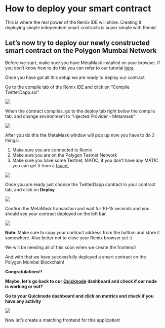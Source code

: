# How to deploy your smart contract

This is where the real power of the Remix IDE will shine. Creating & deploying simple independent smart contracts is super simple with Remix!

## Let’s now try to deploy our newly constructed smart contract on the Polygon Mumbai Network

Before we start, make sure you have MetaMask installed on your browser. If you don’t know how to do this you can refer to our tutorial [here](https://metaschool.so/course/understand-and-setup-metamask-account)

Once you have got all this setup we are ready to deploy our contract

Go to the compile tab of the Remix IDE and click on “Compile TwitterDapp.sol”

![](https://lh5.googleusercontent.com/m0RbmK9a6c1tBbGIcVp0GQ3xkIkCc86LSNEbIpurWKcTiMp_meTmKpNX0BpTzAzTmHuRKtGxkiUnzJk4b7lyJKM69PH4bgEuJT_AajL3XcR3RHWZhq_gihRpIBeb4p4IjnvXKjr2y51zO6WNGWddiKEQCyozqd73xauYuscDMSwyKipo1IFkIZbYoA)

When the contract compiles, go to the deploy tab right below the compile tab, and change environment to “Injected Provider - Metamask”

![](https://lh3.googleusercontent.com/X7Rr9mZQK41bu7moLw44fJiWjPnbS0jDfPPUgbLBiSN87ZMJEnnagb6MrJ4DlvyH5wxRqHLI1B5nvvP3Q7V6xiSUu7RNmugK66BQPvcYR-BSFkoN7jfS9_j_Y_M7lpcYw68k9RpICymad6klyUQ8594Q7r8V3OGJcyd7M2CVeCOZH9iFLvONHCjZSA)

After you do this the MetaMask window will pop up now you have to do 3 things:

1.  Make sure you are connected to Remix
2.  Make sure you are on the Polygon Testnet Network
3.  Make sure you have some Testnet, MATIC, if you don’t have any MATIC you can get it from a [faucet](https://mumbaifaucet.com/)

[![](https://lh3.googleusercontent.com/OH98INhUgiPLb7oDUUXN6Sy1cRkYEdnNwO7P5jTH6GgSC3gJ64BaIQKAlCebjwS1jkVoIUxDDOQr4kg-YIdCawFr_4izmWxWDAfA0K_trrqN1R3JQuCrezyvw8x4tHPrrcXUyhwqK4t3QaU0389VF9onAzUfSwtOEFt5qiVngYKt9e-blZhGcPkDKg)](https://mumbaifaucet.com/)

Once you are ready just choose the TwitterDapp contract in your contract tab, and click on **Deploy**

![](https://lh3.googleusercontent.com/EhEFLGKG1M25JgaR0_dGEy9s4LPA0HFRgbBkx2sQh1OdTGdQpXjc80hIYw-_FE76QjdMVh6ORfsJDLzjtWJkIEgWw5zA4JZXDOaQlJr3BhDLvEvmsX07JvFEV81flV3Z3sM0r4rwgwl49wNHOh9irxigyRcxukIt1mjvterURFxcqm9TpVONUkf5ew)

Confirm the MetaMask transaction and wait for 10-15 seconds and you should see your contract deployed on the left bar.

![](https://lh6.googleusercontent.com/e4scfPj333hYZmq04PSpGhLapxmiU9vctXlilGCbe7EAUUzo8wuMdgpCa6G6iau86AyHmd6CcxrhpfsOQjza7WaY7p-fM13ha5m0Gcrdxl74RnFambwauoAaooNLZ312wsxk-GkW_aDfKgA1rsLCkkHuzfzighE6SOZtlosETjA5wL27gZ26YhjVkA)

**Note**: Make sure to copy your contract address from the bottom and store it somewhere. Also better not to close your Remix browser yet :)

We will be needing all of this soon when we create the frontend!

And with that we have successfully deployed a smart contract on the Polygon Mumbai Blockchain!

**Congratulations!!**

**Maybe, let's go back to our** [**Quicknode**](https://www.quicknode.com/?utm_source=partner&utm_campaign=metaschool&utm_content=metaschool-guides&utm_medium=partner) **dashboard and check if our node is working or not?**

**Go to your Quicknode dashboard and click on metrics and check if you have any activity**

![](https://metaschool.s3-ap-southeast-1.amazonaws.com/images/wMLM1FGFDOVwZ2FNG6jUSjzhi4UNApZeNSe1hkg3.png)

Now let’s create a matching frontend for this application!
